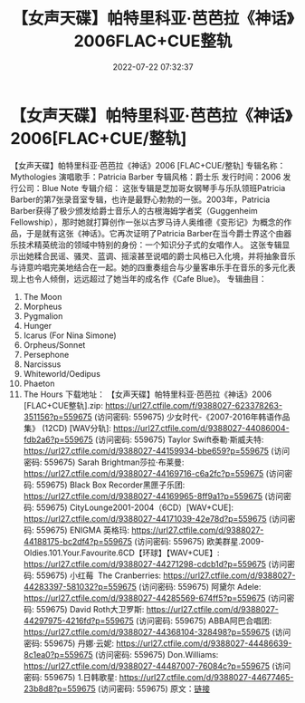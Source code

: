 ﻿---
title: 【女声天碟】帕特里科亚·芭芭拉《神话》2006FLAC+CUE整轨
date: 2022-07-22 07:32:37
categories: 外语音乐
tags: 外语音乐
---
# 【女声天碟】帕特里科亚·芭芭拉《神话》2006[FLAC+CUE/整轨]

【女声天碟】帕特里科亚·芭芭拉《神话》2006 [FLAC+CUE/整轨]
专辑名称：Mythologies
演唱歌手：Patricia Barber
专辑风格：爵士乐
发行时间：2006
发行公司：Blue Note
专辑介绍：
这张专辑是芝加哥女钢琴手与乐队领班Patricia
Barber的第7张录音室专辑，也许是最野心勃勃的一张。2003年，Patricia
Barber获得了极少颁发给爵士音乐人的古根海姆学者奖（Guggenheim
Fellowship），那时她就打算创作一张以古罗马诗人奥维德《变形记》为概念的作品，于是就有这张《神话》。它再次证明了Patricia
Barber在当今爵士界这个由器乐技术精英统治的领域中特别的身份：一个知识分子式的女唱作人。
这张专辑显示出她糅合民谣、骚灵、蓝调、摇滚甚至说唱的爵士风格已入化境，并将抽象音乐与诗意吟唱完美地结合在一起。她的四重奏组合与少量客串乐手在音乐的多元化表现上也令人倾倒，远远超过了她当年的成名作《Cafe
Blue》。
专辑曲目：
01. The Moon
02. Morpheus
03. Pygmalion
04. Hunger
05. Icarus (For Nina Simone)
06. Orpheus/Sonnet
07. Persephone
08. Narcissus
09. Whiteworld/Oedipus
10. Phaeton
11. The Hours
下载地址：
【女声天碟】帕特里科亚·芭芭拉《神话》2006 [FLAC+CUE整轨].zip: https://url27.ctfile.com/f/9388027-623378263-351156?p=559675
(访问密码: 559675)
少女时代-《2007-2016年韩语作品集》 (12CD) [WAV分轨]: https://url27.ctfile.com/d/9388027-44086004-fdb2a6?p=559675
(访问密码: 559675)
Taylor Swift泰勒·斯威夫特: https://url27.ctfile.com/d/9388027-44159934-bbe659?p=559675
(访问密码: 559675)
Sarah Brightman莎拉·布莱曼: https://url27.ctfile.com/d/9388027-44169716-c6a2fc?p=559675
(访问密码: 559675)
Black Box Recorder黑匣子乐团: https://url27.ctfile.com/d/9388027-44169965-8ff9a1?p=559675
(访问密码: 559675)
CityLounge2001-2004（6CD）[WAV+CUE]: https://url27.ctfile.com/d/9388027-44171039-42e78d?p=559675
(访问密码: 559675)
ENIGMA 英格玛: https://url27.ctfile.com/d/9388027-44188175-bc2df4?p=559675
(访问密码: 559675)
欧美群星.2009-Oldies.101.Your.Favourite.6CD【环球】【WAV+CUE】: https://url27.ctfile.com/d/9388027-44271298-cdcb1d?p=559675
(访问密码: 559675)
小红莓  The Cranberries: https://url27.ctfile.com/d/9388027-44283397-581032?p=559675
(访问密码: 559675)
阿黛尔 Adele: https://url27.ctfile.com/d/9388027-44285569-674ff5?p=559675
(访问密码: 559675)
David Roth大卫罗斯: https://url27.ctfile.com/d/9388027-44297975-4216fd?p=559675
(访问密码: 559675)
ABBA阿巴合唱团: https://url27.ctfile.com/d/9388027-44368104-328498?p=559675
(访问密码: 559675)
丹娜·云妮: https://url27.ctfile.com/d/9388027-44486639-8c1ea0?p=559675
(访问密码: 559675)
Don.Williams: https://url27.ctfile.com/d/9388027-44487007-76084c?p=559675
(访问密码: 559675)
1.日韩歌星: https://url27.ctfile.com/d/9388027-44677465-23b8d8?p=559675
(访问密码: 559675)
原文：[链接](https://blog.sina.com.cn/s/blog_1647c7e7601030yhj.html)